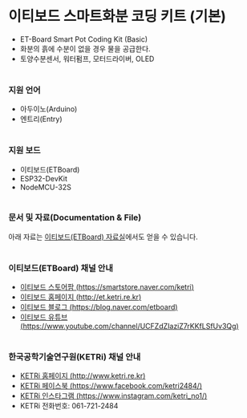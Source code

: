 # 이티보드 스마트화분 코딩 키트 (기본)

* ET-Board Smart Pot Coding Kit (Basic)
* 화분의 흙에 수분이 없을 경우 물을 공급한다.
* 토양수분센서, 워터펌프, 모터드라이버, OLED
</br></br>


### 지원 언어

* 아두이노(Arduino)
* 엔트리(Entry)
</br></br>


### 지원 보드

* 이티보드(ETBoard)
* ESP32-DevKit
* NodeMCU-32S
</br></br>


### 문서 및 자료(Documentation & File)

아래 자료는 [이티보드(ETBoard) 자료실](http://et.ketri.re.kr/board/)에서도 얻을 수 있습니다.
</br></br>


### 이티보드(ETBoard) 채널 안내

* [이티보드 스토어팜 (https://smartstore.naver.com/ketri)](https://smartstore.naver.com/ketri)
* [이티보드 홈페이지 (http://et.ketri.re.kr)](http://et.ketri.re.kr)
* [이티보드 블로그 (https://blog.naver.com/etboard)](https://blog.naver.com/etboard)
* [이티보드 유튜브 (https://www.youtube.com/channel/UCFZdZIaziZ7rKKfLSfUv3Qg)](https://www.youtube.com/channel/UCFZdZIaziZ7rKKfLSfUv3Qg)
</br></br>


### 한국공학기술연구원(KETRi) 채널 안내
* [KETRi 홈페이지 (http://www.ketri.re.kr)](http://www.ketri.re.kr)
* [KETRi 페이스북 (https://www.facebook.com/ketri2484/)](https://www.facebook.com/ketri2484/)
* [KETRi 인스타그램 (https://www.instagram.com/ketri_no1/)](https://www.instagram.com/ketri_no1/)
* KETRi 전화번호: 061-721-2484
</br></br>

